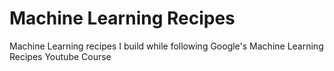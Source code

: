 # Machine Learning Recipes
Machine Learning recipes I build while following Google's Machine Learning Recipes Youtube Course
